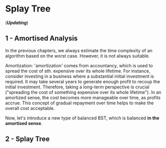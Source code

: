 # Splay Tree
(_**Updating**_)

## 1 - Amortised Analysis
In the previous chapters, we always estimate the time complexity of an algorithm based on the worst case. However, it is
not always suitable. 

Amortization: 'amortization' comes from accountancy, which is used to spread the cost of sth. expensive over its whole lifetime.
For instance, consider investing in a business where a substantial initial investment is required. It may take several years 
to generate enough profit to recoup the initial investment. Therefore, taking a long-term perspective is crucial ("spreading
the cost of something expensive over its whole lifetime"). In an amortized sense, the cost becomes more manageable over time, 
as profits accrue. This concept of gradual repayment over time helps to make the overall cost acceptable.

Now, let's introduce a new type of balanced BST, which is balanced **in the amortised sense**.
## 2 - Splay Tree
